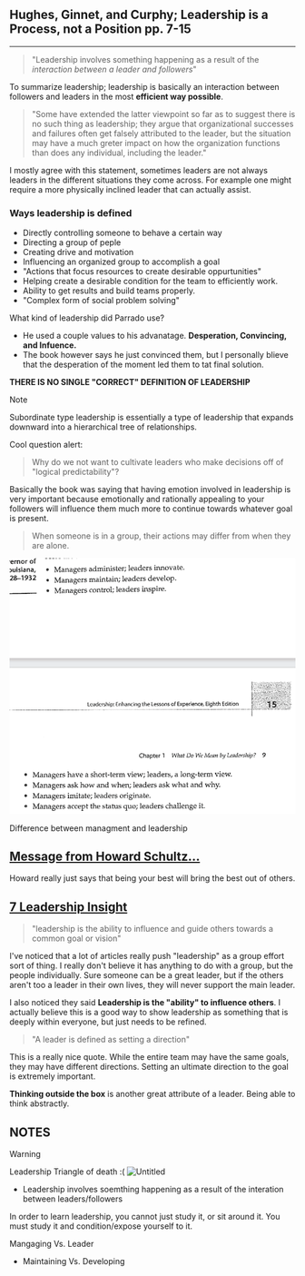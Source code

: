 ## Hughes, Ginnet, and Curphy; Leadership is a Process, not a Position pp. 7-15
---
> "Leadership involves something happening as a result of the _interaction between a leader and followers_"

To summarize leadership; leadership is basically an interaction between followers and leaders in the most **efficient way possible**.

> "Some have extended the latter viewpoint so far as to suggest there is no such thing as leadership; they argue that organizational successes and failures often get falsely attributed to the leader, but the situation may have a much greter impact on how the organization functions than does any individual, including the leader."

I mostly agree with this statement, sometimes leaders are not always leaders in the different situations they come across. For example one might require a more physically inclined leader that can actually assist. 

### Ways leadership is defined
* Directly controlling someone to behave a certain way
* Directing a group of peple
* Creating drive and motivation
* Influencing an organized group to accomplish a goal
* "Actions that focus resources to create desirable oppurtunities"
* Helping create a desirable condition for the team to efficiently work.
* Ability to get results and build teams properly.
* "Complex form of social problem solving"

What kind of leadership did Parrado use?
- He used a couple values to his advanatage. **Desperation, Convincing, and Infuence.**
- The book however says he just convinced them, but I personally blieve that the desperation of the moment led them to tat final solution.

**THERE IS NO SINGLE "CORRECT" DEFINITION OF LEADERSHIP**

> [!NOTE]
> Subordinate type leadership is essentially a type of leadership that expands downward into a hierarchical tree of relationships.

Cool question alert:
> Why do we not want to cultivate leaders who make decisions off of "logical predictability"?

Basically the book was saying that having emotion involved in leadership is very important because emotionally and rationally appealing to your followers will influence them much more to continue towards whatever goal is present.

> When someone is in a group, their actions may differ from when they are alone.

![Image of some notes](image.png)

Difference between managment and leadership

## [Message from Howard Schultz...](https://stories.starbucks.com/press/2018/message-from-howard-schultz-to-partners-onward-with-love/)
Howard really just says that being your best will bring the best out of others.

## [7 Leadership Insight](https://northwest.education/insights/career-growth/7-leadership-definitions-insights-impact-2023/)
> "leadership is the ability to influence and guide others towards a common goal or vision"

I've noticed that a lot of articles really push "leadership" as a group effort sort of thing. I really don't believe it has anything to do with a group, but the people individually. Sure someone can be a great leader, but if the others aren't too a leader in their own lives, they will never support the main leader.

I also noticed they said **Leadership is the "ability" to influence others**. I actually believe this is a good way to show leadership as something that is deeply within everyone, but just needs to be refined.

> "A leader is defined as setting a direction"

This is a really nice quote. While the entire team may have the same goals, they may have different directions. Setting an ultimate direction to the goal is extremely important.

**Thinking outside the box** is another great attribute of a leader. Being able to think abstractly.

## NOTES
> [!WARNING]
> Leadership Triangle of death :(
> <img width="768" alt="Untitled" src="https://github.com/user-attachments/assets/d0d54a78-51e6-46f4-8da5-f49218f07480">

- Leadership involves soemthing happening as a result of the interation between leaders/followers

In order to learn leadership, you cannot just study it, or sit around it. You must study it and condition/expose yourself to it.

Mangaging Vs. Leader
- Maintaining Vs. Developing


